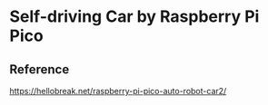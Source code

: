 # Self-driving Car by Raspberry Pi Pico

## Reference

https://hellobreak.net/raspberry-pi-pico-auto-robot-car2/
